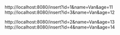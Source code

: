 http://localhost:8080/insert?id=1&name=Van&age=11
http://localhost:8080/insert?id=3&name=Van&age=12

http://localhost:8080/insert?id=2&name=Van&age=13
http://localhost:8080/insert?id=4&name=Van&age=14
